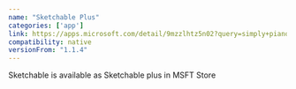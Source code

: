 ```yaml
---
name: "Sketchable Plus"
categories: ['app']
link: https://apps.microsoft.com/detail/9mzzlhtz5n02?query=simply+piano&hl=en-us&gl=US
compatibility: native
versionFrom: "1.1.4"
---
```


Sketchable is available as Sketchable plus in MSFT Store